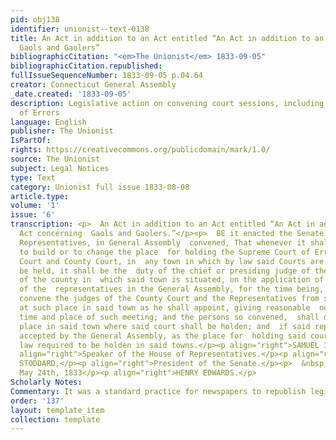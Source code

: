 ```yaml
---
pid: obj138
identifier: unionist--text-0138
title: An Act in addition to an Act entitled “An Act in addition to an Act concerning
  Gaols and Gaolers”
bibliographicCitation: "<em>The Unionist</em> 1833-09-05"
bibliographicCitation.republished: 
fullIssueSequenceNumber: 1833-09-05 p.04.64
creator: Connecticut General Assembly
_date.created: '1833-09-05'
description: Legislative action on convening court sessions, including Supreme Court
  of Errors
language: English
publisher: The Unionist
IsPartOf: 
rights: https://creativecommons.org/publicdomain/mark/1.0/
source: The Unionist
subject: Legal Notices
type: Text
category: Unionist full issue 1833-08-08
article.type: 
volume: '1'
issue: '6'
transcription: <p>  An Act in addition to an Act entitled “An Act in addition to an
  Act concerning  Gaols and Gaolers.”</p><p>  BE it enacted the Senate and House of
  Representatives, in General Assembly  convened, That whenever it shall be necessary
  to build or to change the place  for holding the Supreme Court of Errors, Superior
  Court and County Court, in  any town in which by law said Courts are required to
  be held, it shall be the  duty of the chief or presiding judge of the County Court
  of the county in  which said town is situated, on the application of a majority
  of the  representatives in the General Assembly, for the time being, from said county,  to
  convene the judges of the County Court and the Representatives from said  county,
  at such place in said town as he shall appoint, giving reasonable  notice of the
  time and place of such meeting; and the persons so convened,  shall designate the
  place in said town where said court shall be holden; and  if said report shall be
  accepted by the General Assembly, as the place for  holding said courts, when by
  law required to be holden in said towns.</p><p align="right">SAMUEL INGHAM,</p><p
  align="right">Speaker of the House of Representatives.</p><p align="right">EBENZER
  STODDARD,</p><p align="right">President of the Senate.</p><p>  &nbsp;&nbsp;&nbsp;&nbsp;&nbsp;&nbsp;&nbsp;&nbsp;&nbsp;&nbsp;&nbsp;&nbsp;&nbsp;&nbsp;&nbsp;&nbsp;&nbsp;&nbsp;&nbsp;&nbsp;&nbsp;&nbsp;&nbsp;&nbsp;&nbsp;&nbsp;&nbsp;&nbsp;&nbsp;&nbsp;&nbsp;&nbsp;&nbsp;&nbsp;&nbsp;&nbsp;&nbsp;&nbsp;&nbsp;&nbsp;&nbsp;&nbsp;&nbsp;&nbsp;&nbsp;&nbsp;&nbsp;&nbsp;&nbsp;&nbsp;&nbsp;&nbsp;&nbsp;&nbsp;&nbsp;&nbsp;&nbsp;&nbsp;&nbsp;&nbsp;&nbsp;&nbsp;&nbsp;&nbsp;&nbsp;&nbsp;&nbsp;&nbsp;&nbsp;&nbsp;&nbsp;&nbsp;&nbsp;&nbsp;&nbsp;&nbsp;&nbsp;&nbsp;&nbsp;&nbsp;&nbsp;&nbsp;&nbsp;  Approved,
  May 24th, 1833</p><p align="right">HENRY EDWARDS.</p>
Scholarly Notes: 
Commentary: It was a standard practice for newspapers to republish legislative acts
order: '137'
layout: template_item
collection: template
---
```

